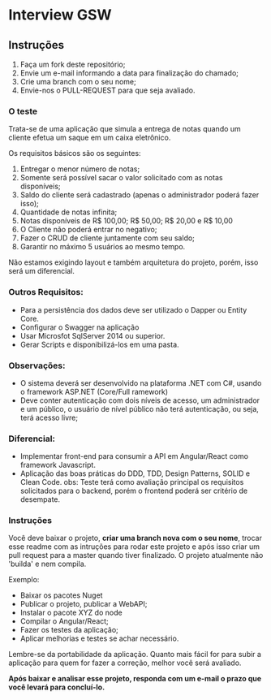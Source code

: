 # Interview GSW

## Instruções

1. Faça um fork deste repositório;
2. Envie um e-mail informando a data para finalização do chamado;
3. Crie uma branch com o seu nome;
4. Envie-nos o PULL-REQUEST para que seja avaliado.

### O teste

Trata-se de uma aplicação que simula a entrega de notas quando um cliente efetua um saque em um caixa eletrônico. 

Os requisitos básicos são os seguintes:

 1. Entregar o menor número de notas;
 2. Somente será possível sacar o valor solicitado com as notas disponíveis;
 3. Saldo do cliente será cadastrado (apenas o administrador poderá fazer isso); 
 4. Quantidade de notas infinita;
 5. Notas disponíveis de R$ 100,00; R$ 50,00; R$ 20,00 e R$ 10,00 
 6. O Cliente não poderá entrar no negativo;
 7. Fazer o CRUD de cliente juntamente com seu saldo;
 8. Garantir no máximo 5 usuários ao mesmo tempo.

Não estamos exigindo layout e também arquitetura do projeto, porém, isso será um diferencial.

### Outros Requisitos:
* Para a persistência dos dados deve ser utilizado o Dapper ou Entity Core.
* Configurar o Swagger na aplicação
* Usar Microsfot SqlServer 2014 ou superior.
* Gerar Scripts e disponibilizá-los em uma pasta.

### Observações:
* O sistema deverá ser desenvolvido na plataforma .NET com C#, usando o framework ASP.NET (Core/Full ramework)
* Deve conter autenticação com dois níveis de acesso, um administrador e um público, o usuário de nível 
público não terá autenticação, ou seja, terá acesso livre;


### Diferencial:
* Implementar front-end para consumir a API em  Angular/React como framework Javascript.
* Aplicação das boas práticas do DDD, TDD, Design Patterns, SOLID e Clean Code.
obs: Teste terá como avaliação principal os requisitos solicitados para o backend,  porém o frontend 
poderá ser critério de desempate.

### Instruções

Você deve baixar o projeto, **criar uma branch nova com o seu nome**, trocar esse readme com as intruções para rodar este projeto e após isso criar um pull request para a master quando tiver finalizado.
O projeto atualmente não 'builda' e nem compila.

Exemplo:
- Baixar os pacotes Nuget
- Publicar o projeto, publicar a WebAPI;
- Instalar o pacote XYZ do node
- Compilar o Angular/React;
- Fazer os testes da aplicação;
- Aplicar melhorias e testes se achar necessário.

Lembre-se da portabilidade da aplicação. Quanto mais fácil for para subir a aplicação para quem for fazer a correção, melhor você será avaliado.

**Após baixar e analisar esse projeto, responda com um e-mail o prazo que você levará para concluí-lo.**